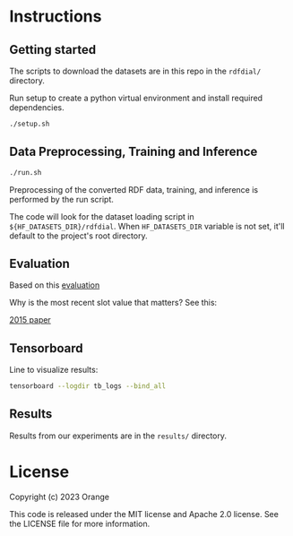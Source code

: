 # Instructions


## Getting started

The scripts to download the datasets are in this repo in the `rdfdial/` directory.

Run setup to create a python virtual environment and install required dependencies.

```bash
./setup.sh
```

## Data Preprocessing, Training and Inference

```bash
./run.sh
```

Preprocessing of the converted RDF data, training, and inference is performed by the run script.

The code will look for the dataset loading script in `${HF_DATASETS_DIR}/rdfdial`.
When `HF_DATASETS_DIR` variable is not set, it'll default to the project's root directory.

## Evaluation

Based on this [evaluation](https://github.com/Tomiinek/MultiWOZ_Evaluation/blob/master/mwzeval/metrics.py)

Why is the most recent slot value that matters? See this:

[2015 paper](https://static.googleusercontent.com/media/research.google.com/fr//pubs/archive/44018.pdf)

## Tensorboard

Line to visualize results:
```bash
tensorboard --logdir tb_logs --bind_all
```

## Results

Results from our experiments are in the `results/` directory.

# License

Copyright (c) 2023 Orange

This code is released under the MIT license and Apache 2.0 license. See the LICENSE file for more information.
